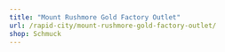 ```yaml
---
title: "Mount Rushmore Gold Factory Outlet"
url: /rapid-city/mount-rushmore-gold-factory-outlet/
shop: Schmuck
---
```


